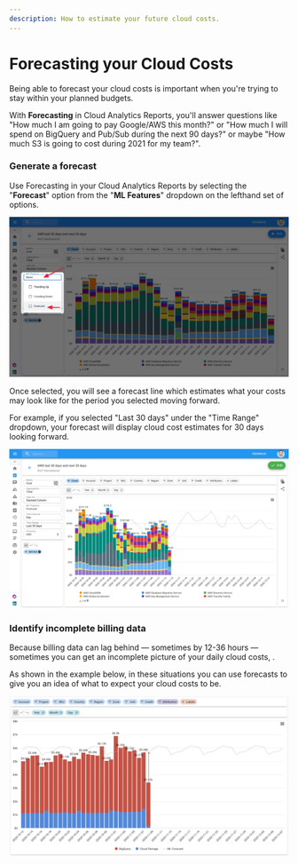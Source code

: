 ```yaml
---
description: How to estimate your future cloud costs.
---
```


# Forecasting your Cloud Costs

Being able to forecast your cloud costs is important when you're trying to stay within your planned budgets.

With **Forecasting** in Cloud Analytics Reports, you'll answer questions like "How much I am going to pay Google/AWS this month?" or "How much I will spend on BigQuery and Pub/Sub during the next 90 days?" or maybe "How much S3 is going to cost during 2021 for my team?".

### Generate a forecast

Use Forecasting in your Cloud Analytics Reports by selecting the "**Forecast**" option from the "**ML Features**" dropdown on the lefthand set of options.

![](../.gitbook/assets/forecast-side-menu.jpg)



Once selected, you will see a forecast line which estimates what your costs may look like for the period you selected moving forward. 

For example, if you selected "Last 30 days" under the "Time Range" dropdown, your forecast will display cloud cost estimates for 30 days looking forward.

![](../.gitbook/assets/forecastinreport.jpg)

### 

### Identify incomplete billing data

Because billing data can lag behind — sometimes by 12-36 hours — sometimes you can get an incomplete picture of your daily cloud costs, .

As shown in the example below, in these situations you can use forecasts to give you an idea of what to expect your cloud costs to be.

![](../.gitbook/assets/screen-shot-2020-11-17-at-22.45.09.png)

